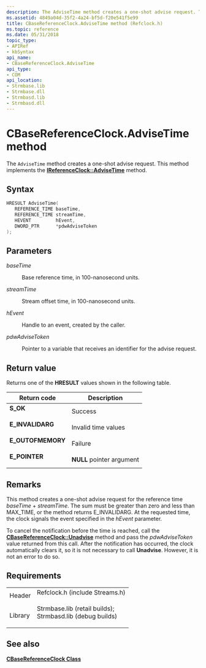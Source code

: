 ```yaml
---
description: The AdviseTime method creates a one-shot advise request. This method implements the IReferenceClock::AdviseTime method.
ms.assetid: 4849a04d-35f2-4a24-bf5d-f20e541f5e99
title: CBaseReferenceClock.AdviseTime method (Refclock.h)
ms.topic: reference
ms.date: 05/31/2018
topic_type: 
- APIRef
- kbSyntax
api_name: 
- CBaseReferenceClock.AdviseTime
api_type: 
- COM
api_location: 
- Strmbase.lib
- Strmbase.dll
- Strmbasd.lib
- Strmbasd.dll
---
```


# CBaseReferenceClock.AdviseTime method

The `AdviseTime` method creates a one-shot advise request. This method implements the [**IReferenceClock::AdviseTime**](/windows/desktop/api/Strmif/nf-strmif-ireferenceclock-advisetime) method.

## Syntax


```C++
HRESULT AdviseTime(
   REFERENCE_TIME baseTime,
   REFERENCE_TIME streamTime,
   HEVENT         hEvent,
   DWORD_PTR      *pdwAdviseToken
);
```



## Parameters

<dl> <dt>

*baseTime* 
</dt> <dd>

Base reference time, in 100-nanosecond units.

</dd> <dt>

*streamTime* 
</dt> <dd>

Stream offset time, in 100-nanosecond units.

</dd> <dt>

*hEvent* 
</dt> <dd>

Handle to an event, created by the caller.

</dd> <dt>

*pdwAdviseToken* 
</dt> <dd>

Pointer to a variable that receives an identifier for the advise request.

</dd> </dl>

## Return value

Returns one of the **HRESULT** values shown in the following table.



| Return code                                                                                   | Description                          |
|-----------------------------------------------------------------------------------------------|--------------------------------------|
| <dl> <dt>**S\_OK**</dt> </dl>          | Success<br/>                   |
| <dl> <dt>**E\_INVALIDARG**</dt> </dl>  | Invalid time values<br/>       |
| <dl> <dt>**E\_OUTOFMEMORY**</dt> </dl> | Failure<br/>                   |
| <dl> <dt>**E\_POINTER**</dt> </dl>     | **NULL** pointer argument<br/> |



 

## Remarks

This method creates a one-shot advise request for the reference time *baseTime* + *streamTime*. The sum must be greater than zero and less than MAX\_TIME, or the method returns E\_INVALIDARG. At the requested time, the clock signals the event specified in the *hEvent* parameter.

To cancel the notification before the time is reached, call the [**CBaseReferenceClock::Unadvise**](cbasereferenceclock-unadvise.md) method and pass the *pdwAdviseToken* value returned from this call. After the notification has occurred, the clock automatically clears it, so it is not necessary to call **Unadvise**. However, it is not an error to do so.

## Requirements



|                    |                                                                                                                                                                                            |
|--------------------|--------------------------------------------------------------------------------------------------------------------------------------------------------------------------------------------|
| Header<br/>  | <dl> <dt>Refclock.h (include Streams.h)</dt> </dl>                                                                                  |
| Library<br/> | <dl> <dt>Strmbase.lib (retail builds); </dt> <dt>Strmbasd.lib (debug builds)</dt> </dl> |



## See also

<dl> <dt>

[**CBaseReferenceClock Class**](cbasereferenceclock.md)
</dt> </dl>

 

 




